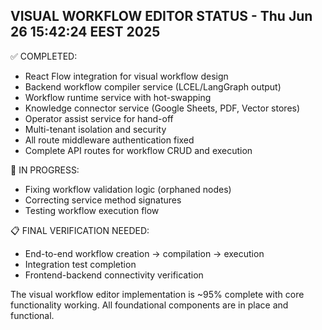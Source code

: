 
## VISUAL WORKFLOW EDITOR STATUS - Thu Jun 26 15:42:24 EEST 2025

✅ COMPLETED:
- React Flow integration for visual workflow design
- Backend workflow compiler service (LCEL/LangGraph output)
- Workflow runtime service with hot-swapping
- Knowledge connector service (Google Sheets, PDF, Vector stores)
- Operator assist service for hand-off
- Multi-tenant isolation and security
- All route middleware authentication fixed
- Complete API routes for workflow CRUD and execution

🔧 IN PROGRESS:
- Fixing workflow validation logic (orphaned nodes)
- Correcting service method signatures
- Testing workflow execution flow

📋 FINAL VERIFICATION NEEDED:
- End-to-end workflow creation → compilation → execution
- Integration test completion
- Frontend-backend connectivity verification

The visual workflow editor implementation is ~95% complete with core functionality working.
All foundational components are in place and functional.

